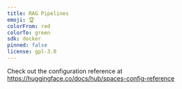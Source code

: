 ```yaml
---
title: RAG Pipelines
emoji: 🏆
colorFrom: red
colorTo: green
sdk: docker
pinned: false
license: gpl-3.0
---
```


Check out the configuration reference at https://huggingface.co/docs/hub/spaces-config-reference
